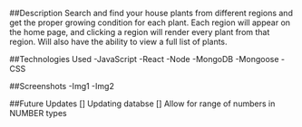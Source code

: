 ##Description
Search and find your house plants from different regions and get the proper growing condition for each plant.  Each region will appear on the home page, and clicking a region will render every plant from that region.  Will also have the ability to view a full list of plants.

##Technologies Used
-JavaScript
-React
-Node
-MongoDB
-Mongoose
-CSS

##Screenshots
-Img1
-Img2

##Future Updates
[] Updating databse
[] Allow for range of numbers in NUMBER types

